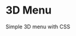 # 3D Menu

Simple 3D menu with CSS

<picture>
    <source media="(prefers-color-scheme: dark)" srcset="https://raw.githubusercontent.com/Adolf-Hipster/3D-Menu/main/Screenshots/Screenshot_1.png">
    <source media="(prefers-color-scheme: dark)" srcset="https://raw.githubusercontent.com/Adolf-Hipster/3D-Menu/main/Screenshots/Screenshot_2.png">
</picture>